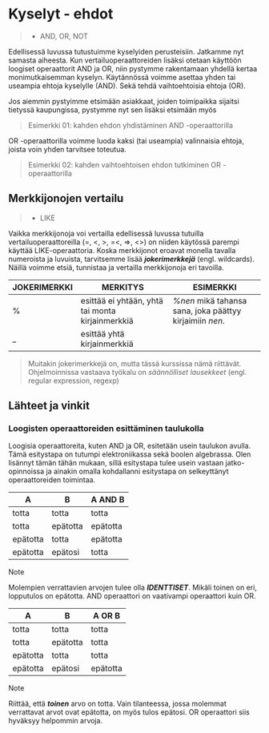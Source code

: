 # Kyselyt - ehdot
>- AND, OR, NOT

Edellisessä luvussa tutustuimme kyselyiden perusteisiin.
Jatkamme nyt samasta aiheesta. Kun vertailuoperaattoreiden lisäksi otetaan käyttöön loogiset operaattorit AND ja OR, niin pystymme rakentamaan yhdellä kertaa monimutkaisemman kyselyn.
Käytännössä voimme asettaa yhden tai useampia ehtoja kyselylle (AND). Sekä tehdä vaihtoehtoisia ehtoja (OR).

Jos aiemmin pystyimme etsimään asiakkaat, joiden toimipaikka sijaitsi tietyssä kaupungissa, pystymme nyt sen lisäksi etsimään myös 

> Esimerkki 01: kahden ehdon yhdistäminen AND -operaattorilla
> 

OR -operaattorilla voimme luoda kaksi (tai useampia) valinnaisia ehtoja, joista voin yhden tarvitsee toteutua.

> Esimerkki 02: kahden vaihtoehtoisen ehdon tutkiminen OR -operaattorilla
> 


## Merkkijonojen vertailu
>- LIKE

Vaikka merkkijonoja voi vertailla edellisessä luvussa tutuilla vertailuoperaattoreilla (=, <, >, =<, =>, <>) on niiden käytössä parempi käyttää LIKE-operaattoria. 
Koska merkkijonot eroavat monella tavalla numeroista ja luvuista, tarvitsemme lisää ***jokerimerkkejä*** (engl. wildcards). 
Näillä voimme etsiä, tunnistaa ja vertailla merkkijonoja eri tavoilla.

| JOKERIMERKKI | MERKITYS | ESIMERKKI |
|---|---|---|
| % | esittää ei yhtään, yhtä tai monta kirjainmerkkiä | *%nen* mikä tahansa sana, joka päättyy kirjaimiin *nen*.  |
| _ | esittää yhtä kirjainmerkkiä |  |

> Muitakin jokerimerkkejä on, mutta tässä kurssissa nämä riittävät.
> Ohjelmoinnissa vastaava työkalu on *säännölliset lausekkeet* (engl. regular expression, regexp)


## Lähteet ja vinkit
[^1]:

### Loogisten operaattoreiden esittäminen taulukolla
Loogisia operaattoreita, kuten AND ja OR, esitetään usein taulukon avulla. Tämä esitystapa on tutumpi elektroniikassa sekä boolen algebrassa. Olen lisännyt tämän tähän mukaan, sillä esitystapa tulee usein vastaan jatko-opinnoissa ja ainakin omalla kohdallanni esitystapa on selkeyttänyt operaattoreiden toimintaa.

|A|B|A AND B|
|---|---|---|
|totta|totta|totta|
|totta|epätotta|epätotta|
|epätotta|totta|epätotta|
|epätotta|epätosi|totta|

> [!NOTE]
> Molempien verrattavien arvojen tulee olla ***IDENTTISET***.
> Mikäli toinen on eri, lopputulos on epätotta.
> AND operaattori on vaativampi operaattori kuin OR. 

|A|B|A OR B|
|---|---|---|
|totta|totta|totta|
|totta|epätotta|totta|
|epätotta|totta|totta|
|epätotta|epätosi|epätotta|

> [!NOTE]
> Riittää, että ***toinen*** arvo on totta.
> Vain tilanteessa, jossa molemmat verrattavat arvot ovat epätotta, on myös tulos epätosi.
> OR operaattori siis hyväksyy helpommin arvoja. 
